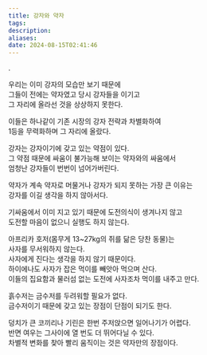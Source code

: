 ```yaml
---
title: 강자와 약자
tags: 
description: 
aliases: 
date: 2024-08-15T02:41:46
---
```


.


우리는 이미 강자의 모습만 보기 때문에  
그들이 전에는 약자였고 당시 강자들을 이기고  
그 자리에 올라선 것을 상상하지 못한다.  

이들은 하나같이 기존 시장의 강자 전략과 차별화하여  
1등을 무력화하며 그 자리에 올랐다.  

강자는 강자이기에 갖고 있는 약점이 있다.  
그 약점 때문에 싸움이 불가능해 보이는 약자와의 싸움에서  
엄청난 강자들이 번번이 넘어가버린다.

약자가 계속 약자로 머물거나 강자가 되지 못하는 가장 큰 이유는  
강자를 이길 생각을 하지 않아서다.  

기싸움에서 이미 지고 있기 때문에 도전의식이 생겨나지 않고  
도전할 마음이 없으니 실행도 하지 않는다. 

아프리카 호저(몸무게 13~27kg의 쥐를 닮은 당찬 동물)는  
사자를 무서워하지 않는다.  
사자에게 진다는 생각을 하지 않기 때문이다.  
하이에나도 사자가 잡은 먹이를 빼앗아 먹으며 산다.  
이들의 집요함과 물러섬 없는 도전에 사자조차 먹이를 내주고 만다.  

흙수저는 금수저를 두려워할 필요가 없다.  
금수저이기 때문에 갖고 있는 장점이 단점이 되기도 한다.  

덩치가 큰 코끼리나 기린은 한번 주저앉으면 일어나기가 어렵다.  
반면 여우는 그사이에 열 번도 더 뛰어다닐 수 있다.  
차별적 변화를 찾아 빨리 움직이는 것은 약자만의 장점이다.  


